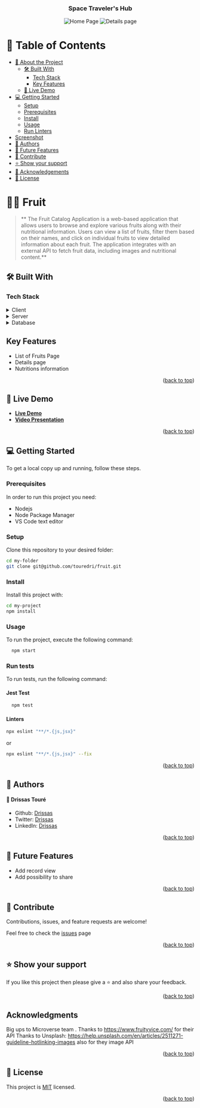 <div align="center">

  <h3><b>Space Traveler's Hub</b></h3>
  
![Home Page](https://github.com/touredri/fruit/assets/112565844/57f77ada-b16b-4f67-be45-fcbdb7e2027c)
![Details page](https://github.com/touredri/fruit/assets/112565844/01e20609-ba44-4de0-b50f-7a3b3dedea47)

</div>
<!-- TABLE OF CONTENTS -->

# 📗 Table of Contents

- [📖 About the Project](#about-project)
  - [🛠 Built With](#built-with)
    - [Tech Stack](#tech-stack)
    - [Key Features](#key-features)
  - [🚀 Live Demo](#live-demo)
- [💻 Getting Started](#getting-started)
  - [Setup](#setup)
  - [Prerequisites](#prerequisites)
  - [Install](#install)
  - [Usage](#usage)
  - [Run Linters](#run-tests)
- [Screenshot](#screenshot)
- [👥 Authors](#authors)
- [🔭 Future Features](#future-features)
- [🤝 Contribute](#contribute)
- [⭐️ Show your support](#support)
- [🙏 Acknowledgements](#acknowledgements)
- [📝 License](#license)

<!-- PROJECT DESCRIPTION -->

# 🧑‍💻 Fruit <a name="about-project"></a>

> ** The Fruit Catalog Application is a web-based application that allows users to browse and explore various fruits along with their nutritional information. Users can view a list of fruits, filter them based on their names, and click on individual fruits to view detailed information about each fruit. The application integrates with an external API to fetch fruit data, including images and nutritional content.**

## 🛠 Built With <a name="built-with"></a>

### Tech Stack <a name="tech-stack"></a>

<details>
  <summary>Client</summary>
  <ul>
    <li>React</li>
    <li>Redux</li>
    <li>Redux Toolkit</li>
  </ul>
</details>

<details>
  <summary>Server</summary>
  <ul>
    <li>Not Available</li>
  </ul>
</details>

<details>
<summary>Database</summary>
  <ul>
    <li>Not Available</li>
  </ul>
</details>


<!-- Features -->

## Key Features <a name="key-features"></a>

- List of Fruits Page
- Details page
- Nutritions information

<p align="right">(<a href="#readme-top">back to top</a>)</p>

<!-- LIVE DEMO -->

## 🚀 Live Demo <a name="live-demo"></a>

- [**Live Demo**](https://dev--superb-taiyaki-212be8.netlify.app/)
- [**Video Presentation**](https://www.loom.com/share/5576a817a77745728d3db2d78484d70a)

<p align="right">(<a href="#readme-top">back to top</a>)</p>

<!-- GETTING STARTED -->

## 💻 Getting Started <a name="getting-started"></a>

To get a local copy up and running, follow these steps.

### Prerequisites

In order to run this project you need:

- Nodejs
- Node Package Manager
- VS Code text editor

### Setup

Clone this repository to your desired folder:
```sh
cd my-folder
git clone git@github.com/touredri/fruit.git
```

### Install
Install this project with:
```sh
cd my-project
npm install
```

### Usage
To run the project, execute the following command:
```bash
  npm start
```

### Run tests
To run tests, run the following command:

#### Jest Test
```bash
  npm test
  ```

#### Linters
```bash
npx eslint "**/*.{js,jsx}"
```
or 
```bash
npx eslint "**/*.{js,jsx}" --fix
```

<p align="right">(<a href="#readme-top">back to top</a>)</p>

<!-- AUTHORS -->

## 👥 Authors <a name="authors"></a>

#### 👤 **Drissas Touré**

- Github: [Drissas](https://github.com/touredri)
- Twitter: [Drissas](https://twitter.com/touredri)
- LinkedIn: [Drissas](https://www.linkedin.com/in/touredri/)

<p align="right">(<a href="#readme-top">back to top</a>)</p>

<!-- FUTURE FEATURES -->

## 🔭 Future Features <a name="future-features"></a>

- Add record view
- Add possibility to share

<p align="right">(<a href="#readme-top">back to top</a>)</p>

<!-- CONTRIBUTING -->

## 🤝 Contribute <a name="contribute"></a>
Contributions, issues, and feature requests are welcome!

Feel free to check the [issues](https://github.com/touredri/fruit/issues) page

<p align="right">(<a href="#readme-top">back to top</a>)</p>

<!-- SUPPORT -->

## ⭐️ Show your support <a name="support"></a>

If you like this project then please give a ⭐️ and also share your feedback.

<p align="right">(<a href="#readme-top">back to top</a>)</p>

<!-- ACKNOWLEDGEMENTS -->

## Acknowledgments
Big ups to Microverse team .
Thanks to https://www.fruityvice.com/ for their API
Thanks to Unsplash: https://help.unsplash.com/en/articles/2511271-guideline-hotlinking-images also for they image API

<p align="right">(<a href="#readme-top">back to top</a>)</p>

<!-- LICENSE -->

## 📝 License <a name="license"></a>

This project is [MIT](./LICENSE) licensed.

<p align="right">(<a href="#readme-top">back to top</a>)</p>
